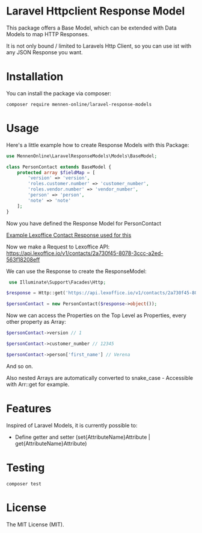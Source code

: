 # Laravel Httpclient Response Model

This package offers a Base Model, which can be extended with Data Models to map HTTP Responses.

It is not only bound / limited to Laravels Http Client, so you can use ist with any JSON Response you want.

# Installation

You can install the package via composer:

```shell
composer require mennen-online/laravel-response-models
```

# Usage

Here's a little example how to create Response Models with this Package:

```php
use MennenOnline\LaravelResponseModels\Models\BaseModel;

class PersonContact extends BaseModel {
    protected array $fieldMap = [
        'version' => 'version',
        'roles.customer.number' => 'customer_number',
        'roles.vendor.number' => 'vendor_number',
        'person' => 'person',
        'note' => 'note'    
    ];   
}
```

Now you have defined the Response Model for PersonContact

[Example Lexoffice Contact Response used for this](https://developers.lexoffice.io/docs/#contacts-endpoint-create-a-contact)

Now we make a Request to Lexoffice API: https://api.lexoffice.io/v1/contacts/2a730f45-8078-3ccc-a2ed-563f18208eff

We can use the Response to create the ResponseModel:

```php
 use Illuminate\Support\Facades\Http;

$response = Http::get('https://api.lexoffice.io/v1/contacts/2a730f45-8078-3ccc-a2ed-563f18208eff');

$personContact = new PersonContact($response->object());
```

Now we can access the Properties on the Top Level as Properties, every other property as Array:

```php
$personContact->version // 1

$personContact->customer_number // 12345

$personContact->person['first_name'] // Verena
```

And so on.

Also nested Arrays are automatically converted to snake_case - Accessible with Arr::get for example.

# Features

Inspired of Laravel Models, it is currently possible to:

- Define getter and setter (set{AttributeName}Attribute | get{AttributeName}Attribute)

# Testing

```shell
composer test
```

# License

The MIT License (MIT).